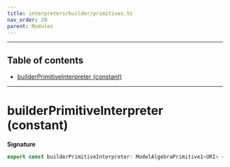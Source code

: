 ```yaml
---
title: interpreters/builder/primitives.ts
nav_order: 20
parent: Modules
---
```


---

<h2 class="text-delta">Table of contents</h2>

- [builderPrimitiveInterpreter (constant)](#builderprimitiveinterpreter-constant)

---

# builderPrimitiveInterpreter (constant)

**Signature**

```ts
export const builderPrimitiveInterpreter: ModelAlgebraPrimitive1<URI> = ...
```
